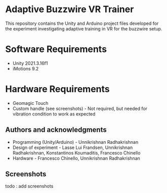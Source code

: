 # Adaptive Buzzwire VR Trainer

This repository contains the Unity and Arduino project files developed for the experiment investigating adaptive training in VR for the buzzwire setup.

# Software Requirements

- Unity 2021.3.16f1
- iMotions 9.2

# Hardware Requirements

- Geomagic Touch
- Custom handle (see screenshots) - Not required, but needed for vibration condition to work as expected

## Authors and acknowledgments

- Programming (Unity/Arduino) - Unnikrishnan Radhakrishnan 
- Design of experiment - Lasse Lui Frandsen, Unnikrishnan Radhakrishnan, Konstantinos Koumaditis, Francesco Chinello
- Hardware - Francesco Chinello, Unnikrishnan Radhakrishnan

## Screenshots
todo : add screenshots
